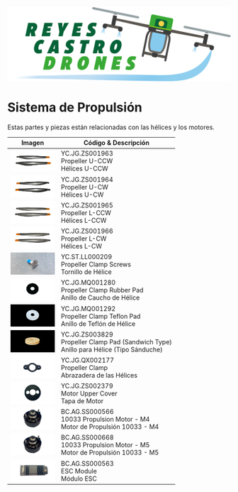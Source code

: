 [![](/Reyes-Castro-Drones_LOGO.png "Volver a la Página de Inicio")](/README.md)

# Sistema de Propulsión

Estas partes y piezas están relacionadas con las hélices y los motores.

| Imagen | Código & Descripción |
| ------ | -------------------- |
| <img src="./YC.JG.ZS001963.png" width="100"> | YC.JG.ZS001963<br>Propeller U-CCW<br>Hélices U-CCW |
| <img src="./YC.JG.ZS001964.png" width="100"> | YC.JG.ZS001964<br>Propeller U-CW<br>Hélices U-CW  |
| <img src="./YC.JG.ZS001965.png" width="100"> | YC.JG.ZS001965<br>Propeller L-CCW<br>Hélices L-CCW |
| <img src="./YC.JG.ZS001966.png" width="100"> | YC.JG.ZS001966<br>Propeller L-CW<br>Hélices L-CW |
| <img src="./YC.ST.LL000209.jpg" width="100"> | YC.ST.LL000209<br>Propeller Clamp Screws<br>Tornillo de Hélice |
| <img src="./YC.JG.MQ001280.png" width="100"> | YC.JG.MQ001280<br>Propeller Clamp Rubber Pad<br>Anillo de Caucho de Hélice |
| <img src="./YC.JG.MQ001292.png" width="100"> | YC.JG.MQ001292<br>Propeller Clamp Teflon Pad<br>Anillo de Teflón de Hélice |
| <img src="./YC.JG.ZS003829.png" width="100"> | YC.JG.ZS003829<br>Propeller Clamp Pad (Sandwich Type)<br>Anillo para Hélice (Tipo Sánduche) |
| <img src="./YC.JG.QX002177.png" width="100"> | YC.JG.QX002177<br>Propeller Clamp<br>Abrazadera de las Hélices |
| <img src="./YC.JG.ZS002379.png" width="100"> | YC.JG.ZS002379<br>Motor Upper Cover<br>Tapa de Motor |
| <img src="./BC.AG.SS000668.png" width="100"> | BC.AG.SS000566<br>10033 Propulsion Motor - M4<br>Motor de Propulsión 10033 - M4 |
| <img src="./BC.AG.SS000668.png" width="100"> | BC.AG.SS000668<br>10033 Propulsion Motor - M5<br>Motor de Propulsión 10033 - M5 |
| <img src="./BC.AG.SS000563.png" width="100"> | BC.AG.SS000563<br>ESC Module<br>Módulo ESC |
